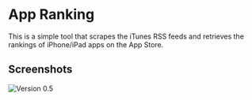 # App Ranking

This is a simple tool that scrapes the iTunes RSS feeds and retrieves the rankings of iPhone/iPad apps on the App Store.


## Screenshots

![](tree/master/Resources/Screenshots/Screenshot.png "Version 0.5")
